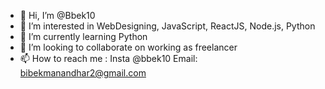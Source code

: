 - 👋 Hi, I’m @Bbek10
- 👀 I’m interested in WebDesigning, JavaScript, ReactJS, Node.js, Python
- 🌱 I’m currently learning Python
- 💞️ I’m looking to collaborate on working as freelancer
- 📫 How to reach me : Insta @bbek10 Email: bibekmanandhar2@gmail.com

<!---
Bbek10/Bbek10 is a ✨ special ✨ repository because its `README.md` (this file) appears on your GitHub profile.
You can click the Preview link to take a look at your changes.
--->
